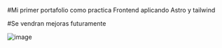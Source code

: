 #Mi primer portafolio como practica Frontend aplicando Astro y tailwind 

#Se vendran mejoras futuramente

![image](https://github.com/Josegtablante/Porfolio-dev/assets/67521542/1214f420-f05f-432f-b8b4-f3141726066c)
